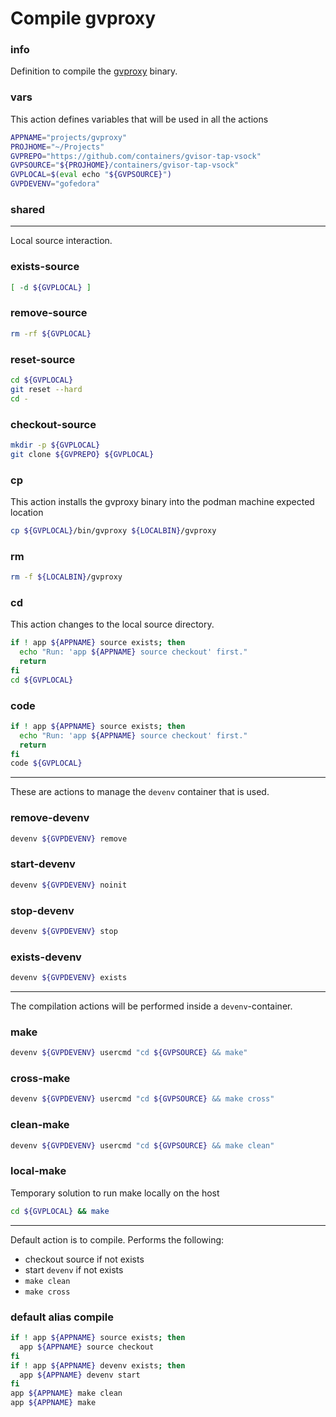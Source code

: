 # Compile gvproxy


### info

Definition to compile the [gvproxy](https://github.com/containers/gvisor-tap-vsock) binary.


### vars
This action defines variables that will be used in all the actions

```sh
APPNAME="projects/gvproxy"
PROJHOME="~/Projects"
GVPREPO="https://github.com/containers/gvisor-tap-vsock"
GVPSOURCE="${PROJHOME}/containers/gvisor-tap-vsock"
GVPLOCAL=$(eval echo "${GVPSOURCE}")
GVPDEVENV="gofedora"
```

### shared

---

Local source interaction.

### exists-source
```sh
[ -d ${GVPLOCAL} ]
```

### remove-source
```sh
rm -rf ${GVPLOCAL}
```

### reset-source
```sh
cd ${GVPLOCAL}
git reset --hard
cd -
```

### checkout-source
```sh
mkdir -p ${GVPLOCAL}
git clone ${GVPREPO} ${GVPLOCAL}
```

### cp
This action installs the gvproxy binary into the podman machine expected location

```sh
cp ${GVPLOCAL}/bin/gvproxy ${LOCALBIN}/gvproxy
```

### rm
```sh
rm -f ${LOCALBIN}/gvproxy
```

### cd
This action changes to the local source directory.

```sh
if ! app ${APPNAME} source exists; then
  echo "Run: 'app ${APPNAME} source checkout' first."
  return
fi
cd ${GVPLOCAL}
```

### code
```sh
if ! app ${APPNAME} source exists; then
  echo "Run: 'app ${APPNAME} source checkout' first."
  return
fi
code ${GVPLOCAL}
```

---

These are actions to manage the `devenv` container that is used.

### remove-devenv
```sh
devenv ${GVPDEVENV} remove
```

### start-devenv
```sh
devenv ${GVPDEVENV} noinit
```

### stop-devenv
```sh
devenv ${GVPDEVENV} stop
```

### exists-devenv
```sh
devenv ${GVPDEVENV} exists
```

---

The compilation actions will be performed inside a `devenv`-container.

### make
```sh
devenv ${GVPDEVENV} usercmd "cd ${GVPSOURCE} && make"
```

### cross-make
```sh
devenv ${GVPDEVENV} usercmd "cd ${GVPSOURCE} && make cross"
```

### clean-make
```sh
devenv ${GVPDEVENV} usercmd "cd ${GVPSOURCE} && make clean"
```

### local-make
Temporary solution to run make locally on the host

```sh
cd ${GVPLOCAL} && make
```

---

Default action is to compile. Performs the following:

  - checkout source if not exists
  - start `devenv` if not exists
  - `make clean`
  - `make cross`

### default alias compile
```sh
if ! app ${APPNAME} source exists; then
  app ${APPNAME} source checkout
fi
if ! app ${APPNAME} devenv exists; then
  app ${APPNAME} devenv start
fi
app ${APPNAME} make clean
app ${APPNAME} make
```

